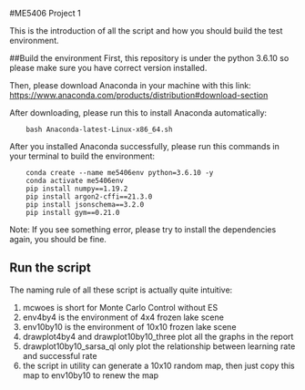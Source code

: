 #ME5406 Project 1

This is the introduction of all the script and how you should build the test environment.

##Build the environment
First, this repository is under the python 3.6.10 so please make sure you have correct version installed.

Then, please download Anaconda in your machine with this link: https://www.anaconda.com/products/distribution#download-section

After downloading, please run this to install Anaconda automatically:
        
        bash Anaconda-latest-Linux-x86_64.sh

After you installed Anaconda successfully, please run this commands in your terminal to build the environment: 

        conda create --name me5406env python=3.6.10 -y
        conda activate me5406env
        pip install numpy==1.19.2
        pip install argon2-cffi==21.3.0
        pip install jsonschema==3.2.0
        pip install gym==0.21.0

Note: If you see something error, please try to install the dependencies again, you should be fine.

## Run the script
The naming rule of all these script is actually quite intuitive:
1. mcwoes is short for Monte Carlo Control without ES
2. env4by4 is the environment of 4x4 frozen lake scene
3. env10by10 is the environment of 10x10 frozen lake scene
4. drawplot4by4 and drawplot10by10_three plot all the graphs in the report
5. drawplot10by10_sarsa_ql only plot the relationship between learning rate and successful rate
6. the script in utility can generate a 10x10 random map, then just copy this map to env10by10 to renew the map